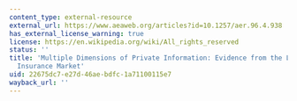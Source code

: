 ```yaml
---
content_type: external-resource
external_url: https://www.aeaweb.org/articles?id=10.1257/aer.96.4.938
has_external_license_warning: true
license: https://en.wikipedia.org/wiki/All_rights_reserved
status: ''
title: 'Multiple Dimensions of Private Information: Evidence from the Long-Term Care
  Insurance Market'
uid: 22675dc7-e27d-46ae-bdfc-1a71100115e7
wayback_url: ''
---
```

